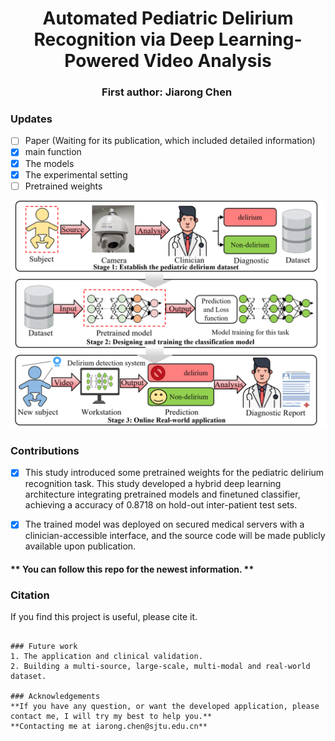 
<h1 align="center"> 
Automated Pediatric Delirium Recognition via Deep Learning-Powered Video Analysis</h1>

<h3 align="center">
First author: Jiarong Chen&nbsp;
</h3>


### Updates
- [ ] Paper (Waiting for its publication, which included detailed information)
- [x] main function
- [x] The models
- [x] The experimental setting 
- [ ] Pretrained weights

![image](https://github.com/CHENJIAR3/delirium_classification/blob/master/imgs/fig1_v2.png)
### Contributions
- [x] This study introduced some pretrained weights for the pediatric delirium recognition task. This study developed a hybrid deep learning architecture integrating pretrained models and finetuned classifier, achieving a accuracy of 0.8718 on hold-out inter-patient test sets.
- [x] The trained model was deployed on secured medical servers with a clinician-accessible interface, and the source code will be made publicly available upon publication.
      

#### ** You can follow this repo for the newest information. **


### Citation
If you find this project is useful, please cite it.
```

### Future work
1. The application and clinical validation.
2. Building a multi-source, large-scale, multi-modal and real-world dataset.

### Acknowledgements
**If you have any question, or want the developed application, please contact me, I will try my best to help you.**
**Contacting me at iarong.chen@sjtu.edu.cn**
